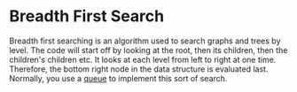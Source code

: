 # Breadth First Search
Breadth first searching is an algorithm used to search graphs and trees by level. The code will start off by looking at the root, then its children, then the children's children etc. It looks at each level from left to right at one time. Therefore, the bottom right node in the data structure is evaluated last. Normally, you use a [queue](https://github.com/aspittel/coding_cheat_sheets/blob/master/data_structures/queue.md) to implement this sort of search.